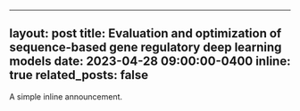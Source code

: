 
---
layout: post
title: Evaluation and optimization of sequence-based gene regulatory deep learning models
date: 2023-04-28 09:00:00-0400
inline: true
related_posts: false
---

A simple inline announcement. 

<!-- 

---
layout: post
date: 2015-10-22 15:59:00-0400
inline: true
related_posts: false
---

A simple inline announcement. 

-->
